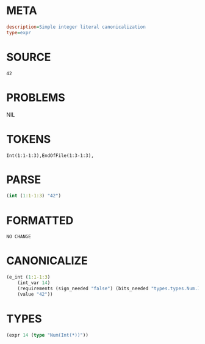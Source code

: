 # META
~~~ini
description=Simple integer literal canonicalization
type=expr
~~~
# SOURCE
~~~roc
42
~~~
# PROBLEMS
NIL
# TOKENS
~~~zig
Int(1:1-1:3),EndOfFile(1:3-1:3),
~~~
# PARSE
~~~clojure
(int (1:1-1:3) "42")
~~~
# FORMATTED
~~~roc
NO CHANGE
~~~
# CANONICALIZE
~~~clojure
(e_int (1:1-1:3)
	(int_var 14)
	(requirements (sign_needed "false") (bits_needed "types.types.Num.Int.BitsNeeded.7"))
	(value "42"))
~~~
# TYPES
~~~clojure
(expr 14 (type "Num(Int(*))"))
~~~
